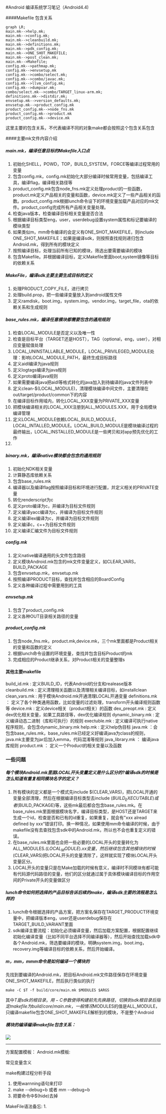 #Android 编译系统学习笔记（Android4.4)

####Makefile 包含关系

```mermaid
graph LR;
main.mk-->help.mk;
main.mk-->config.mk;
main.mk-->cleanbuild.mk;
main.mk-->definitions.mk;
main.mk-->pdk_config.mk;
main.mk-->ONE_SHOT_MAKEFILE;
main.mk-->post_clean.mk;
main.mk-->Makefile;
config.mk-->pathmap.mk;
config.mk-->envsetup.mk
config.mk-->combo/select.mk;
config.mk-->combo/javac.mk;
config.mk-->llvm_config.mk;
config.mk-->dumpvar.mk;
combo/select.mk-->combo/TARGET_linux-arm.mk;
definitions.mk-->distdir.mk;
envsetup.mk-->version_defaults.mk;
envsetup.mk-->product_config.mk
product_config.mk-->node_fns.mk
product_config.mk-->product.mk
product_config.mk-->device.mk
```
这里主要的包含关系，不代表编译不同的对象make都会按照这个包含关系包含


####主要mk文件内容介绍
##### main.mk，编译任意目标的Makefile入口点
1. 初始化SHELL，POWD，TOP，BUILD_SYSTEM，FORCE等编译过程常用的变量
2. 包含config.mk，config.mk初始化大部分编译时候常用变量，包括编译工具，编译flag，编译相关路径等
3. product_config.mk包含node_fns.mk定义处理product的一些函数，product.mk定义产品相关的变量和函数，device.mk定义了一些产品相关的函数。product_config.mk根据lunch命令设下的环境变量加载产品对应的mk文件。product_config完成所有产品相关变量处理。
4. 检查java版本，检查编译目标相关变量是否合法
5. 根据编译目标类型eng，user，userdebug设置system属性和标记要编译的模块类型
6. 如果类似m，mm命令编译的会定义有ONE_SHOT_MAKEFILE，则include ONE_SHOT_MAKEFILE；如果是编译sdk，则按照查找规则递归包含Android.mk，得到所有的模块定义
7. 按照编译目标，处理当前所有已知的模块，筛选出要需要编译的模块
8. 包含Makefile。并根据编译目标，定义Makefile里面boot,system镜像等目标的依赖关系

##### MakeFile，编译sdk主要主要生成目标的定义
1. 处理PRODUCT_COPY_FILE，进行拷贝
2. 处理build.prop，把一些编译变量放入到android属性文件
3. 定义ramdisk，boot.img，system.img，vendor.img，target_file，ota的依赖关系和生成规则

##### base_rules.mk，编译任意模块都需要包含的通用规则
1. 检查LOCAL_MODULE是否定义以及唯一性
2. 检查是目标平台（TARGET还是HOST），TAG（optional，eng，user），对相应变量赋值处理
3. LOCAL_UNINSTALLABLE_MODULE，LOCAL_PRIVILEGED_MODULE处理：影响LOCAL_MODULE_PATH，最终生成目标路径
4. 定义aidl编译为java规则
5. 定义logtags编译为java规则
6. 定义proto编译java规则
7. 如果需要编译java把aidl等格式转化的java加入到待编译的java文件列表中
8. 定义clean-$(LOCAL_MODULE)，清理模块编译中间文件，主要清理在out/target/product/common下的内容
9. 在编译目标作用域内，转化LOCAL_XXX变量为PRIVATE_XXX变量
10. 把模块编译相关的LOCAL_XXX注册到ALL_MODULES.XXX，用于全局模块编译管理
11. 定义LOCAL_MODULE依赖LOCAL_BUILD_MODULE，LOCAL_INTALLED_MODULE。LOCAL_BUILD_MODULE是模块编译过程的最终输出，LOCAL_INSTALLED_MODULE是一些拷贝和对app预先优化的工作
12. 

##### binary.mk，编译native模块都会包含的通用规则
1. 初始化NDK相关变量
2. 计算静态库依赖关系
3. 包含base_rules.mk
4. 编译器以及编译flag按照编译目标和环境进行配置，并定义相关的PRIVATE变量
5. 转化renderscript为c
6. 定义proto编译为c，并编译为目标文件规则
7. 定义编译yacc编译为c，并编译为目标文件规则
8. 定义编译lex编译为c，并编译为目标文件规则
9. 定义编译c，c++为目标文件规则
10. 定义编译汇编文件为目标文件规则


##### config.mk
1. 定义native编译通用的头文件包含路径
2. 定义模块Android.mk包含的mk文件变量定义，如CLEAR_VARS，BUILD_PACKAGE
3. 包含envsetup.mk，envsetup.mk
4. 按照编译PRODUCT目标，查找并包含相应的BoardConfig
5. 定义各种编译过程中需要用到的工具

##### envsetup.mk 
1. 包含了product_config.mk
2. 定义各种OUT目录相关路径的变量

##### product_config.mk
1. 包含node_fns.mk，product.mk,device.mk，三个mk里面都是Product相关的变量和函数的定义
2. 根据lunch命令设置的环境变量，查找并包含目标Product的mk
3. 完成相应的Product继承关系，对Product相关的变量整理s

#### 其他主要makefile
build_id.mk : 定义BUILD_ID，代表Android的分支和realease版本
cleanbuild.mk : 定义清理相关函数以及清理相关编译目标，如installclean
clean_vars.mk : 用于模块Android.mk开通清理LOCAL开通变量
definitions.mk ： 定义了各个种类通用函数，比如变量的过滤处理，transform开头编译规则函数等
device.mk : 定义device相关（product相关）的函数
dex_preopt.mk : 定义dex优化相关变量，如果工具路径等，dex优化编译规则
dynamic_binary.mk : 定义编译动态二进制（库和可执行）的规则
exectuble.mk : 定义编译可执行native程序规则，会包含dynamic_binary.mk
help.mk : 定义help伪目标
java.mk ：会包含base_rules.mk，base_rules.mk已经定义好编译java为class的规则，java.mk主要变为jar后加入emma，代码混淆等规则
java_library.mk ： 编译java库规则
product.mk ： 定义一个Product的相关变量以及函数



### 一些问题
##### 每个模块Android.mk里面LOCAL开头变量定义是什么区分的?编译sdk的时候是怎么知道有重复相同模块名字的定义？
1. 所有模块的定义都是一个模式先include $(CLEAR_VARS)，把LOCAL开通的变量全部清理，然后在根据编译目标类型去include $(BUILD_EXECUTABLE)或者$(BUILD_PACKAGE)等，这些mk最后都会包含base_rules.mk。在base_rules.mk里面根据模块名字，编译目标类型，是HOST还是TARGET来生成一个id，检查是否和已有的id重复，如果重复，就会有"xxx alread defined by xxx“错误打印。换一种情况，如果使用mm命令编译的时候，由于makefile没有去查找包含sdk中的Android.mk，所以也不会也重复定义的错误。
2. 在base_rules.mk里面也会把一些必要的LOCAL开头的变量转化为ALL_MODULES.$(LOCAL_MODULE).xx变量，然后继续包含其他模块的时候$(CLEAR_VARS)把LOCAL开头的变量清除了，这样就实现了模块LOCAL开头变量区分。
3. LOCAL开头的变量只是在Make加载的时候有意义，编译时不同模块有都可能有代码源代码路径的变量，他们的区分就通过属于具体模块编译目标的作用空间的Private开头的变量做区分

##### lunch命令如何把选择的产品目标告诉后续的make，编译sdk主要的流程是怎么样的
1. lunch命令根据选择的产品方案，把方案名保存在TARGET_PRODUCT环境变量中，把编译版本eng，user还是userdebug保存在TARGET_BUILD_VARIANT里面
2. sdk编译主要流程：初始化必须编译变量，然后加载方案配置，根据配置继续初始化编译变量（比如不同平台选择不同编译器等），然后开始查找加载sdk中各个Android.mk，筛选要编译的模块，明确system.img，boot.img，recovery.img等编译目标的依赖关系，然后开始编译。

##### m，mm，mmm命令是如何编译一个模块的
先找到要编译的Android.mk，把目标Android.mk文件路径保存在环境变量ONE_SHOT_MAKEFILE，然后执行类似的执行
```
make -C $T -f build/core/main.mk $MODULES $ARGS
```
其中$T是sdk的根目录，用-C参数使得构建前先先换路径，切换到sdk根目录后指定makefile为 build/core/main.mk，一般情况$MODULES的值是ALL_MODULE，只编译makefile包含ONE_SHOT_MAKEFILE解析到的模块，不是整个Android

##### 模块的编译编译makefile包含关系：
![](module_rules.png)



***



方案配置模板：
Android.mk模板:

常见变量含义

make构建过程分析手段
1. 使用warnning语句来打印
2. make --debug=b  或者 mm --debug=b
3. 把要命令中$(hide)去掉

MakeFile语法备忘:
1. 





